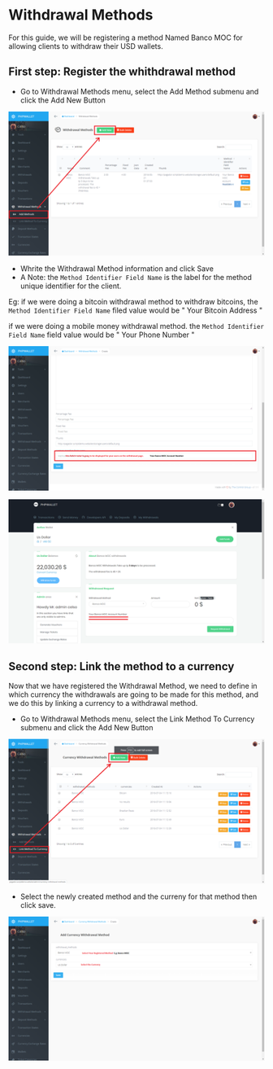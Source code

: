 Withdrawal Methods
==================

For this guide, we will be registering a method Named Banco MOC for allowing clients to  withdraw their USD wallets.

## __First step: Register the whithdrawal method__

* Go to Withdrawal Methods menu, select the Add Method submenu and click the Add New Button

[![image01](img/withdrawal_method_add_new.png)](img/withdrawal_method_add_new.png)

* Whrite the Withdrawal Method information and click Save
* A Note: the `Method Identifier Field Name` is the label for the method unique identifier for the client. 

Eg: if we were doing a bitcoin withdrawal method to withdraw bitcoins, the `Method Identifier Field Name` filed value would be " Your Bitcoin Address "

if we were doing a mobile money withdrawal method. the `Method Identifier Field Name` field value would be " Your Phone Number "

[![image01](img/withdrawal_method_add_new_save.png)](img/withdrawal_method_add_new_save.png)

[![image01](img/Banco_MOC_eg.png)](img/Banco_MOC_eg.png)  

## __Second step: Link the method to a currency__

Now that we have registered the Withdrawal Method, we need to define in which currency the withdrawals are going to be made for this method, and we do this by linking a currency to a withdrawal method.                         

* Go to Withdrawal Methods menu, select the Link Method To Currency submenu and click the Add New Button

[![image01](img/withdrawal_method_link_currency_new.png)](img/withdrawal_method_link_currency_new.png)  

* Select the newly created method and the curreny for that method then click save.

[![image01](img/withdrawal_method_link_currency_new_save.png)](img/withdrawal_method_link_currency_new_save.png)  